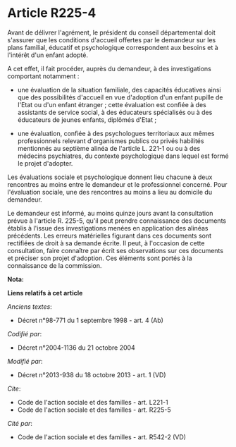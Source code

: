 # Article R225-4

Avant de délivrer l'agrément, le président du conseil départemental doit s'assurer que les conditions d'accueil offertes par
le demandeur sur les plans familial, éducatif et psychologique correspondent aux besoins et à l'intérêt d'un enfant adopté. 

A cet effet, il fait procéder, auprès du demandeur, à des investigations comportant notamment :

- une évaluation de la situation familiale, des capacités éducatives ainsi que des possibilités d'accueil en vue d'adoption
d'un enfant pupille de l'Etat ou d'un enfant étranger ; cette évaluation est confiée à des assistants de service social, à
des éducateurs spécialisés ou à des éducateurs de jeunes enfants, diplômés d'Etat ;

- une évaluation, confiée à des psychologues territoriaux aux mêmes professionnels relevant d'organismes publics ou privés
habilités mentionnés au septième alinéa de l'article L. 221-1 ou ou à des médecins psychiatres, du contexte psychologique
dans lequel est formé le projet d'adopter. 

Les évaluations sociale et psychologique donnent lieu chacune à deux rencontres au moins entre le demandeur et le
professionnel concerné. Pour l'évaluation sociale, une des rencontres au moins a lieu au domicile du demandeur. 

Le demandeur est informé, au moins quinze jours avant la consultation prévue à l'article R. 225-5, qu'il peut prendre
connaissance des documents établis à l'issue des investigations menées en application des alinéas précédents. Les erreurs
matérielles figurant dans ces documents sont rectifiées de droit à sa demande écrite. Il peut, à l'occasion de cette
consultation, faire connaître par écrit ses observations sur ces documents et préciser son projet d'adoption. Ces éléments
sont portés à la connaissance de la commission.

**Nota:**



**Liens relatifs à cet article**

_Anciens textes_:

  - Décret n°98-771 du 1 septembre 1998 - art. 4 (Ab)

_Codifié par_:

  - Décret n°2004-1136 du 21 octobre 2004

_Modifié par_:

  - Décret n°2013-938 du 18 octobre 2013 - art. 1 (VD)

_Cite_:

  - Code de l'action sociale et des familles - art. L221-1
  - Code de l'action sociale et des familles - art. R225-5

_Cité par_:

  - Code de l'action sociale et des familles - art. R542-2 (VD)
